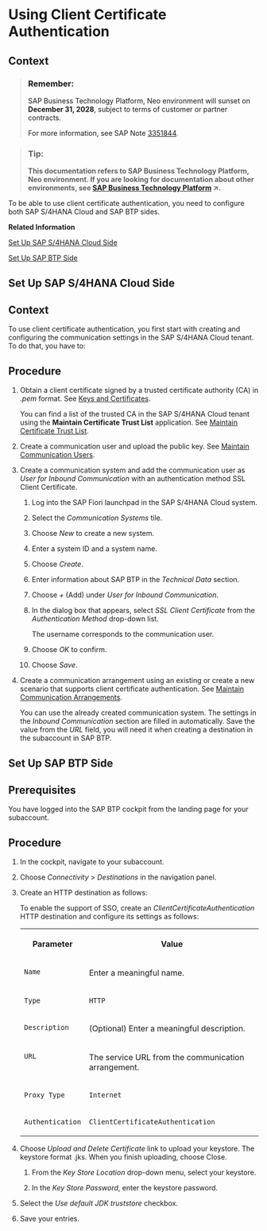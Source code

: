 <!-- loiod360a3d2af2d426d8243e44bd8ef6a30 -->

# Using Client Certificate Authentication



<a name="loiod360a3d2af2d426d8243e44bd8ef6a30__context_zkq_1wk_scb"/>

## Context

> ### Remember:  
> SAP Business Technology Platform, Neo environment will sunset on **December 31, 2028**, subject to terms of customer or partner contracts.
> 
> For more information, see SAP Note [3351844](https://me.sap.com/notes/3351844).

> ### Tip:  
> **This documentation refers to SAP Business Technology Platform, Neo environment. If you are looking for documentation about other environments, see [SAP Business Technology Platform](https://help.sap.com/viewer/65de2977205c403bbc107264b8eccf4b/Cloud/en-US/6a2c1ab5a31b4ed9a2ce17a5329e1dd8.html "SAP Business Technology Platform (SAP BTP) is an integrated offering comprised of four technology portfolios: database and data management, application development and integration, analytics, and intelligent technologies. The platform offers users the ability to turn data into business value, compose end-to-end business processes, and build and extend SAP applications quickly.") :arrow_upper_right:.**

To be able to use client certificate authentication, you need to configure both SAP S/4HANA Cloud and SAP BTP sides.

**Related Information**  


[Set Up SAP S/4HANA Cloud Side](using-client-certificate-authentication-d360a3d.md#loio8477e12f669b44feae3b77d7e47f1a18 "")

[Set Up SAP BTP Side](using-client-certificate-authentication-d360a3d.md#loio21d11edb36d148e49cec50fe4996ba00 "")

<a name="loio8477e12f669b44feae3b77d7e47f1a18"/>

<!-- loio8477e12f669b44feae3b77d7e47f1a18 -->

## Set Up SAP S/4HANA Cloud Side



## Context

To use client certificate authentication, you first start with creating and configuring the communication settings in the SAP S/4HANA Cloud tenant. To do that, you have to:



## Procedure

1.  Obtain a client certificate signed by a trusted certificate authority \(CA\) in *.pem* format. See [Keys and Certificates](https://help.sap.com/viewer/65de2977205c403bbc107264b8eccf4b/Cloud/en-US/3735938d1d1d4d04a0e976b9ad1799d5.html).

    You can find a list of the trusted CA in the SAP S/4HANA Cloud tenant using the **Maintain Certificate Trust List** application. See [Maintain Certificate Trust List](https://help.sap.com/viewer/f544846954f24b9183eddadcc41bdc3b/1808.500/en-US/2b3c3f1e4007472883abe5226e84f05f.html).

2.  Create a communication user and upload the public key. See [Maintain Communication Users](https://help.sap.com/viewer/f544846954f24b9183eddadcc41bdc3b/1808.500/en-US/eef80dda3867461c92ac1273689ed36f.html).

3.  Create a communication system and add the communication user as *User for Inbound Communication* with an authentication method SSL Client Certificate.

    1.  Log into the SAP Fiori launchpad in the SAP S/4HANA Cloud system.

    2.  Select the *Communication Systems* tile.

    3.  Choose *New* to create a new system.

    4.  Enter a system ID and a system name.

    5.  Choose *Create*.

    6.  Enter information about SAP BTP in the *Technical Data* section.

    7.  Choose *\+* \(Add\) under *User for Inbound Communication*.

    8.  In the dialog box that appears, select *SSL Client Certificate* from the *Authentication Method* drop-down list.

        The username corresponds to the communication user.

    9.  Choose *OK* to confirm.

    10. Choose *Save*.


4.  Create a communication arrangement using an existing or create a new scenario that supports client certificate authentication. See [Maintain Communication Arrangements](https://help.sap.com/viewer/f544846954f24b9183eddadcc41bdc3b/1808.500/en-US/fab3fd449cf74c6384622b98831e989e.html).

    You can use the already created communication system. The settings in the *Inbound Communication* section are filled in automatically. Save the value from the *URL* field, you will need it when creating a destination in the subaccount in SAP BTP.


<a name="loio21d11edb36d148e49cec50fe4996ba00"/>

<!-- loio21d11edb36d148e49cec50fe4996ba00 -->

## Set Up SAP BTP Side



<a name="loio21d11edb36d148e49cec50fe4996ba00__prereq_yhj_m5w_3bb"/>

## Prerequisites

You have logged into the SAP BTP cockpit from the landing page for your subaccount.



<a name="loio21d11edb36d148e49cec50fe4996ba00__steps_vhq_fww_3bb"/>

## Procedure

1.  In the cockpit, navigate to your subaccount.

2.  Choose *Connectivity* \> *Destinations* in the navigation panel.

3.  Create an HTTP destination as follows:

    To enable the support of SSO, create an *ClientCertificateAuthentication* HTTP destination and configure its settings as follows:


    <table>
    <tr>
    <th valign="top">

    Parameter
    
    </th>
    <th valign="top">

    Value
    
    </th>
    </tr>
    <tr>
    <td valign="top">
    
    `Name`
    
    </td>
    <td valign="top">
    
    Enter a meaningful name.
    
    </td>
    </tr>
    <tr>
    <td valign="top">
    
    `Type`
    
    </td>
    <td valign="top">
    
    `HTTP`
    
    </td>
    </tr>
    <tr>
    <td valign="top">
    
    `Description`
    
    </td>
    <td valign="top">
    
    \(Optional\) Enter a meaningful description.
    
    </td>
    </tr>
    <tr>
    <td valign="top">
    
    `URL`
    
    </td>
    <td valign="top">
    
    The service URL from the communication arrangement.
    
    </td>
    </tr>
    <tr>
    <td valign="top">
    
    `Proxy Type`
    
    </td>
    <td valign="top">
    
    `Internet`
    
    </td>
    </tr>
    <tr>
    <td valign="top">
    
    `Authentication`
    
    </td>
    <td valign="top">
    
    `ClientCertificateAuthentication`
    
    </td>
    </tr>
    </table>
    
4.  Choose *Upload and Delete Certificate* link to upload your keystore. The keystore format .jks. When you finish uploading, choose Close.

    1.  From the *Key Store Location* drop-down menu, select your keystore.

    2.  In the *Key Store Password*, enter the keystore password.


5.  Select the *Use default JDK truststore* checkbox.

6.  Save your entries.


